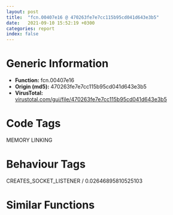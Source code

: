 ```yaml
---
layout: post
title:  "fcn.00407e16 @ 470263fe7e7cc115b95cd041d643e3b5"
date:   2021-09-10 15:52:19 +0300
categories: report
index: false
---
```


# Generic Information
- **Function:** fcn.00407e16
- **Origin (md5):** 470263fe7e7cc115b95cd041d643e3b5
- **VirusTotal:** [virustotal.com/gui/file/470263fe7e7cc115b95cd041d643e3b5][virustotal_ref]

# Code Tags
<span class="tag" id="MEMORY">MEMORY</span>
<span class="tag" id="LINKING">LINKING</span>


# Behaviour Tags
<span class="bhv-tag" id="CREATES_SOCKET_LISTENER">CREATES_SOCKET_LISTENER / 0.02646895810525103</span>

# Similar Functions
<script type="text/javascript" src="https://www.gstatic.com/charts/loader.js"></script>
<script type="text/javascript">

    google.charts.load('current', {'packages':['corechart']});
    google.charts.setOnLoadCallback(drawChart);

    function drawChart() {
    var data = new google.visualization.DataTable();
        data.addColumn('number', 'X');
        data.addColumn('number', 'Y');
        data.addColumn({type: 'string', role: 'tooltip', 'p': {'html': true}});
        data.addColumn({'type': 'string', 'role': 'style'});
        
        data.addRows([
    [0, 0, '<b><a href="/report/fcn.00407e16@470263fe7e7cc115b95cd041d643e3b5">fcn.00407e16</a><br>@470263fe7e7cc115b95cd041d643e3b5</b><br>', 'point { fill-color: #e0440e; }'],

        ]);

    var options = {
        title: 'Similarity Plot',
        legend: 'none',
        colors: ['#dedbd9', '#e6693e', '#ec8f6e', '#f3b49f', '#f6c7b6'],
        tooltip: {isHtml: true, trigger: 'both'},
        explorer: {
        actions: ["dragToZoom", "rightClickToReset"],
        },
        chartArea: {
        width: '80%',
        height: '80%'
        },
        width: '100%',
        height: '100%'
    };

    var chart = new google.visualization.ScatterChart(document.getElementById('chart_div'));

    chart.draw(data, options);
    }
    
</script>


<div id="chart_div" style="width: 100%px; height: 100%;"></div>

# Disassembled Code
{% highlight nasm %}

push ebp
mov ebp, esp
and esp, 0xfffffff8
sub esp, 0x84
push ebx
push esi
mov esi, dword[sym.imp.KERNEL32.dll_VirtualAlloc]
mov ebx, ecx
push edi
xor edi, edi
mov dword[esp+0x20], ebx
cmp dword[ebx], edi
je 0x407e5d
push 4
push 0x3000
push 0x202
push edi
call esi
lea ecx, [esp+0x1c]
mov dword[ebx+8], eax
push ecx
push eax
mov dword[esp+0x24], 0x100
call dword[sym.imp.ADVAPI32.dll_GetUserNameW]
cmp dword[ebx+0xc], edi
je 0x407e85
push 4
push 0x3000
push 0x20
push edi
mov dword[esp+0x2c], 0x1e
call esi
lea ecx, [esp+0x1c]
mov dword[ebx+0x14], eax
push ecx
push eax
call dword[sym.imp.KERNEL32.dll_GetComputerNameW]
cmp dword[ebx+0x18], edi
mov edi, dword[sym.imp.USER32.dll_wsprintfW]
je 0x407ee5
push 4
push 0x3000
push 0x80
xor eax, eax
push eax
call esi
mov dword[ebx+0x20], eax
test eax, eax
je 0x407ee5
push ecx
push 0x80
push eax
push str.Domain
push str.SYSTEMCurrentControlSetservicesTcpipParameters
push 0x80000002
call fcn.00407dba
test eax, eax
je 0x407ed9
mov eax, dword[ebx+0x20]
xor ecx, ecx
cmp word[eax], cx
jne 0x407ee5
push str.WORKGROUP
push eax
jmp 0x407ee1
push str.undefined
push dword[ebx+0x20]
call edi
pop ecx
pop ecx
xor eax, eax
cmp dword[ebx+0x30], eax
je 0x407f2e
push 4
push 0x3000
push 0x80
push eax
call esi
push ecx
push 0x40
push eax
push str.LocaleName
push str.Control_PanelInternational
push 0x80000001
mov dword[ebx+0x38], eax
call fcn.00407dba
test eax, eax
jne 0x407f2c
push 0x8000
push eax
push dword[ebx+0x38]
mov dword[ebx+0x30], eax
call dword[sym.imp.KERNEL32.dll_VirtualFree]
xor eax, eax
cmp dword[ebx+0x3c], eax
je 0x40801f
push 4
push 0x3000
push 0x8a
push eax
call esi
push 4
mov dword[esp+0x20], eax
add eax, 0xe
push 0x3000
mov dword[esp+0x2c], eax
xor eax, eax
push 4
push eax
call esi
mov esi, dword[esp+0x24]
xor ecx, ecx
inc ecx
mov dword[ebx+0x44], eax
xor eax, eax
mov dword[esp+0x10], ecx
mov dword[esp+0x14], eax
mov eax, ecx
mov dword[esp+0x18], eax
push eax
push 0x4195a8
push dword[esp+0x24]
call edi
inc dword[esp+0x24]
add esp, 8
push 0x80
push esi
push dword[esp+0x28]
push str.Keyboard_LayoutPreload
push 0x80000001
call fcn.00407dba
test eax, eax
je 0x407fd6
push str.00000419
push esi
call dword[sym.imp.KERNEL32.dll_lstrcmpiW]
test eax, eax
jne 0x407fe0
push 0x41a39c
push dword[ebx+0x44]
call edi
xor edx, edx
pop ecx
inc edx
xor eax, eax
pop ecx
mov ecx, eax
mov dword[esp+0x14], edx
mov dword[esp+0x10], ecx
jmp 0x407fe8
xor eax, eax
mov ecx, eax
mov dword[esp+0x10], ecx
jmp 0x407fe4
mov ecx, dword[esp+0x10]
mov edx, dword[esp+0x14]
mov eax, dword[esp+0x18]
cmp eax, 9
je 0x407ff5
test ecx, ecx
jne 0x407f79
mov esi, dword[sym.imp.KERNEL32.dll_VirtualAlloc]
test edx, edx
jne 0x40800b
push 0x41a3a0
push dword[ebx+0x44]
call edi
pop ecx
pop ecx
push 0x8000
xor eax, eax
push eax
push dword[esp+0x24]
call dword[sym.imp.KERNEL32.dll_VirtualFree]
xor eax, eax
cmp dword[ebx+0x48], eax
je 0x408080
push 4
push 0x3000
push 0x82
push eax
call esi
push ecx
push 0x80
push eax
push 0x41a3a4
push str.SOFTWAREMicrosoftWindows_NTCurrentVersion
push 0x80000002
mov dword[ebx+0x50], eax
call fcn.00407dba
test eax, eax
jne 0x40807e
push ecx
push 0x80
push dword[ebx+0x50]
push 0x41a3a4
push str.SOFTWAREWow6432NodeMicrosoftWindows_NTCurrentVersion
push 0x80000002
call fcn.00407dba
push str.error
push dword[ebx+0x50]
call edi
pop ecx
pop ecx
xor eax, eax
cmp dword[ebx+0x54], eax
je 0x4080e1
lea eax, [esp+0x34]
push eax
call dword[sym.imp.KERNEL32.dll_GetNativeSystemInfo]
push 4
push 0x3000
push 0x40
xor eax, eax
push eax
call esi
movzx ecx, word[esp+0x34]
xor edx, edx
mov dword[ebx+0x5c], eax
sub ecx, edx
je 0x4080d5
sub ecx, 5
je 0x4080ce
dec ecx
je 0x4080c7
sub ecx, 3
je 0x4080c0
push str.Unknown
jmp 0x4080da
push 0x41a4a0
jmp 0x4080da
push str.Itanium
jmp 0x4080da
push 0x41a4a8
jmp 0x4080da
push 0x41a4c0
push eax
call edi
pop ecx
pop ecx
xor eax, eax
cmp dword[ebx+0x24], eax
je 0x408103
mov dword[esp+0x24], eax
lea eax, [esp+0x24]
push eax
lea eax, [ebx+0x2c]
push eax
call fcn.00408461
test eax, eax
jne 0x408101
mov dword[ebx+0x24], eax
jmp 0x408103
xor eax, eax
cmp dword[ebx+0x60], eax
je 0x40825a
push 4
push 0x3000
push 0x400
xor eax, eax
push eax
call esi
push 4
push 0x3000
mov dword[ebx+0x68], eax
xor eax, eax
push 0xe0c
push eax
call esi
push 0x100
push eax
mov dword[esp+0x20], eax
lea ecx, [eax+0x60c]
mov dword[esp+0x18], ecx
call dword[sym.imp.KERNEL32.dll_GetWindowsDirectoryW]
mov ecx, dword[esp+0x18]
xor eax, eax
push 0x100
mov word[ecx+6], ax
lea edx, [ecx+0x600]
lea eax, [ecx+0x400]
mov dword[esp+0x20], edx
push eax
lea eax, [ecx+0x604]
push eax
lea eax, [ecx+0x608]
push eax
push edx
push 0x100
lea eax, [ecx+0x200]
push eax
push ecx
call dword[sym.imp.KERNEL32.dll_GetVolumeInformationW]
push ecx
mov ecx, dword[esp+0x14]
push 0x80
push ecx
push str.ProcessorNameString
push str.HARDWAREDESCRIPTIONSystemCentralProcessor0
push 0x80000002
call fcn.00407dba
test eax, eax
je 0x4081dc
push dword[esp+0x10]
call dword[sym.imp.KERNEL32.dll_lstrlenW]
mov ecx, dword[esp+0x10]
push ecx
push 0x80
lea eax, [ecx+eax*2]
push eax
push str.Identifier
push str.HARDWAREDESCRIPTIONSystemCentralProcessor0
push 0x80000002
call fcn.00407dba
mov eax, dword[esp+0x1c]
push dword[eax]
push 0x4195a8
push dword[ebx+0x68]
call edi
mov edi, dword[sym.imp.KERNEL32.dll_lstrcatW]
add esp, 0xc
push dword[esp+0x10]
push dword[ebx+0x68]
call edi
push str.RtlComputeCrc32
push str.ntdll.dll
call dword[sym.imp.KERNEL32.dll_GetModuleHandleW]
push eax
call dword[sym.imp.KERNEL32.dll_GetProcAddress]
mov dword[esp+0x24], eax
test eax, eax
je 0x408237
push dword[ebx+0x68]
call dword[sym.imp.KERNEL32.dll_lstrlenW]
add eax, eax
push eax
push dword[ebx+0x68]
push 0x29a
call dword[esp+0x30]
jmp 0x408239
xor eax, eax
mov dword[ebx+0x6c], eax
mov eax, dword[esp+0x1c]
push 0x8000
mov eax, dword[eax]
mov dword[ebx+0x70], eax
xor eax, eax
push eax
mov eax, dword[esp+0x20]
push eax
call dword[sym.imp.KERNEL32.dll_VirtualFree]
jmp 0x408260
mov edi, dword[sym.imp.KERNEL32.dll_lstrcatW]
xor eax, eax
cmp dword[ebx+0x74], eax
je 0x408421
push 4
push 0x3000
push 0x400
push eax
mov dword[esp+0x44], str.UNKNOWN
mov dword[esp+0x48], str.NO_ROOT_DIR
mov dword[esp+0x4c], str.REMOVABLE
mov dword[esp+0x50], str.FIXED
mov dword[esp+0x54], str.REMOTE
mov dword[esp+0x58], str.CDROM
mov dword[esp+0x5c], str.RAMDISK
call esi
push 0x41
mov dword[ebx+0x7c], eax
lea ecx, [esp+0x5c]
pop eax
mov word[ecx], ax
inc eax
lea ecx, [ecx+2]
cmp ax, 0x5a
jbe 0x4082bc
mov eax, dword[0x41a610]
mov dword[esp+0x2c], eax
mov eax, dword[0x41a614]
mov dword[esp+0x30], eax
xor eax, eax
mov dword[esp+0x1c], eax
mov ax, word[esp+eax*2+0x58]
mov word[esp+0x2c], ax
lea eax, [esp+0x2c]
push eax
call dword[sym.imp.KERNEL32.dll_GetDriveTypeW]
mov esi, eax
cmp esi, 2
jbe 0x4083f6
cmp esi, 5
je 0x4083f6
xor eax, eax
mov word[esp+0x30], ax
lea eax, [esp+0x2c]
push eax
push dword[ebx+0x7c]
call edi
push 0x5c
pop eax
push dword[esp+esi*4+0x34]
mov word[esp+0x34], ax
push dword[ebx+0x7c]
call edi
push 0x41a618
push dword[ebx+0x7c]
call edi
lea eax, [esp+0x14]
push eax
lea eax, [esp+0x14]
push eax
lea eax, [esp+0x20]
push eax
lea eax, [esp+0x30]
push eax
lea eax, [esp+0x3c]
push eax
call dword[sym.imp.KERNEL32.dll_GetDiskFreeSpaceW]
test eax, eax
je 0x4083ec
mov esi, dword[esp+0x24]
xor eax, eax
imul esi, dword[esp+0x18]
push eax
push esi
push eax
push dword[esp+0x20]
call fcn.00410770
mov ebx, eax
mov edi, edx
xor eax, eax
push eax
push esi
push eax
push dword[esp+0x1c]
call fcn.00410770
mov ecx, ebx
mov esi, edi
sub ecx, eax
mov eax, dword[esp+0x20]
mov dword[esp+0x28], ecx
sbb esi, edx
push dword[eax+0x7c]
call dword[sym.imp.KERNEL32.dll_lstrlenW]
mov edx, dword[esp+0x20]
push edi
mov edi, dword[sym.imp.USER32.dll_wsprintfW]
push ebx
mov ecx, dword[edx+0x7c]
push 0x41a61c
lea eax, [ecx+eax*2]
push eax
call edi
mov ebx, dword[esp+0x30]
add esp, 0x10
push dword[ebx+0x7c]
call dword[sym.imp.KERNEL32.dll_lstrlenW]
mov ecx, dword[ebx+0x7c]
push esi
push dword[esp+0x2c]
lea eax, [ecx+eax*2]
push str._I64u
push eax
call edi
mov edi, dword[sym.imp.KERNEL32.dll_lstrcatW]
add esp, 0x10
push 0x41a638
jmp 0x4083f1
push 0x41a63c
push dword[ebx+0x7c]
call edi
mov eax, dword[esp+0x1c]
inc eax
mov dword[esp+0x1c], eax
cmp eax, 0x1b
jb 0x4082e1
push dword[ebx+0x7c]
call dword[sym.imp.KERNEL32.dll_lstrlenW]
mov ecx, dword[ebx+0x7c]
xor edx, edx
mov esi, dword[sym.imp.KERNEL32.dll_VirtualAlloc]
mov word[ecx+eax*2-2], dx
xor edi, edi
cmp dword[ebx+0x80], edi
je 0x408457
push 4
push 0x3000
push 0x81
push edi
call esi
mov dword[ebx+0x84], eax
test eax, eax
je 0x408451
push 0x8000
push edi
push eax
call dword[sym.imp.KERNEL32.dll_VirtualFree]
mov dword[ebx+0x80], edi
pop edi
xor eax, eax
pop esi
inc eax
pop ebx
mov esp, ebp
pop ebp
ret

{% endhighlight %}

[virustotal_ref]: https://www.virustotal.com/gui/file/470263fe7e7cc115b95cd041d643e3b5